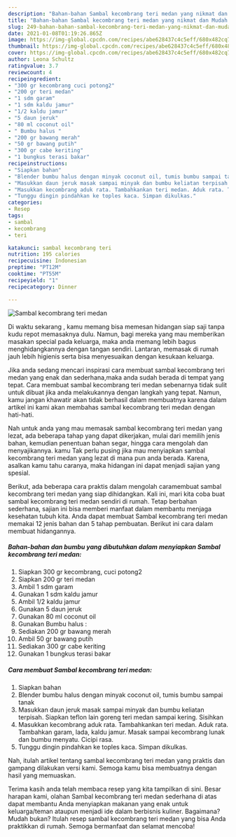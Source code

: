 ```yaml
---
description: "Bahan-bahan Sambal kecombrang teri medan yang nikmat dan Mudah Dibuat"
title: "Bahan-bahan Sambal kecombrang teri medan yang nikmat dan Mudah Dibuat"
slug: 249-bahan-bahan-sambal-kecombrang-teri-medan-yang-nikmat-dan-mudah-dibuat
date: 2021-01-08T01:19:26.865Z
image: https://img-global.cpcdn.com/recipes/abe628437c4c5eff/680x482cq70/sambal-kecombrang-teri-medan-foto-resep-utama.jpg
thumbnail: https://img-global.cpcdn.com/recipes/abe628437c4c5eff/680x482cq70/sambal-kecombrang-teri-medan-foto-resep-utama.jpg
cover: https://img-global.cpcdn.com/recipes/abe628437c4c5eff/680x482cq70/sambal-kecombrang-teri-medan-foto-resep-utama.jpg
author: Leona Schultz
ratingvalue: 3.7
reviewcount: 4
recipeingredient:
- "300 gr kecombrang cuci potong2"
- "200 gr teri medan"
- "1 sdm garam"
- "1 sdm kaldu jamur"
- "1/2 kaldu jamur"
- "5 daun jeruk"
- "80 ml coconut oil"
- " Bumbu halus "
- "200 gr bawang merah"
- "50 gr bawang putih"
- "300 gr cabe keriting"
- "1 bungkus terasi bakar"
recipeinstructions:
- "Siapkan bahan"
- "Blender bumbu halus dengan minyak coconut oil, tumis bumbu sampai tanak"
- "Masukkan daun jeruk masak sampai minyak dan bumbu keliatan terpisah. Siapkan teflon lain goreng teri medan sampai kering. Sisihkan"
- "Masukkan kecombrang aduk rata. Tambahkankan teri medan. Aduk rata. Tambahkan garam, lada, kaldu jamur. Masak sampai kecombrang lunak dan bumbu menyatu. Cicipi rasa."
- "Tunggu dingin pindahkan ke toples kaca. Simpan dikulkas."
categories:
- Resep
tags:
- sambal
- kecombrang
- teri

katakunci: sambal kecombrang teri 
nutrition: 195 calories
recipecuisine: Indonesian
preptime: "PT12M"
cooktime: "PT55M"
recipeyield: "1"
recipecategory: Dinner

---
```



![Sambal kecombrang teri medan](https://img-global.cpcdn.com/recipes/abe628437c4c5eff/680x482cq70/sambal-kecombrang-teri-medan-foto-resep-utama.jpg)

Di waktu  sekarang , kamu memang bisa memesan hidangan siap saji tanpa kudu repot memasaknya dulu. Namun, bagi mereka yang mau memberikan masakan special pada keluarga, maka anda memang lebih bagus menghidangkannya dengan tangan sendiri. Lantaran, memasak di rumah jauh lebih higienis serta bisa menyesuaikan dengan kesukaan keluarga.

Jika anda sedang mencari inspirasi cara membuat sambal kecombrang teri medan yang enak dan sederhana,maka anda sudah berada di tempat yang tepat. Cara membuat sambal kecombrang teri medan  sebenarnya tidak sulit untuk dibuat jika anda melakukannya dengan langkah yang tepat. Namun, kamu jangan khawatir akan tidak berhasil dalam membuatnya 
karena dalam artikel ini kami akan membahas sambal kecombrang teri medan dengan hati-hati.  



Nah untuk anda yang mau memasak sambal kecombrang teri medan yang lezat, ada beberapa tahap yang dapat dikerjakan, mulai dari memilih jenis bahan, kemudian penentuan bahan segar, hingga cara mengolah dan menyajikannya. kamu Tak perlu pusing jika mau menyiapkan sambal kecombrang teri medan yang lezat di mana pun anda berada. Karena, asalkan kamu  tahu caranya, maka hidangan ini dapat menjadi sajian yang spesial.

Berikut, ada beberapa cara praktis  dalam mengolah caramembuat sambal kecombrang teri medan yang siap dihidangkan. Kali ini, mari kita coba buat sambal kecombrang teri medan sendiri di rumah. Tetap berbahan sederhana, sajian ini bisa memberi manfaat dalam membantu menjaga kesehatan tubuh kita. Anda dapat membuat Sambal kecombrang teri medan memakai 12 jenis bahan dan 5 tahap pembuatan. Berikut ini cara dalam membuat hidangannya.

<!--inarticleads1-->

##### Bahan-bahan dan bumbu yang dibutuhkan dalam menyiapkan Sambal kecombrang teri medan:

1. Siapkan 300 gr kecombrang, cuci potong2
1. Siapkan 200 gr teri medan
1. Ambil 1 sdm garam
1. Gunakan 1 sdm kaldu jamur
1. Ambil 1/2 kaldu jamur
1. Gunakan 5 daun jeruk
1. Gunakan 80 ml coconut oil
1. Gunakan  Bumbu halus :
1. Sediakan 200 gr bawang merah
1. Ambil 50 gr bawang putih
1. Sediakan 300 gr cabe keriting
1. Gunakan 1 bungkus terasi bakar




<!--inarticleads2-->

##### Cara membuat Sambal kecombrang teri medan:

1. Siapkan bahan
1. Blender bumbu halus dengan minyak coconut oil, tumis bumbu sampai tanak
1. Masukkan daun jeruk masak sampai minyak dan bumbu keliatan terpisah. Siapkan teflon lain goreng teri medan sampai kering. Sisihkan
1. Masukkan kecombrang aduk rata. Tambahkankan teri medan. Aduk rata. Tambahkan garam, lada, kaldu jamur. Masak sampai kecombrang lunak dan bumbu menyatu. Cicipi rasa.
1. Tunggu dingin pindahkan ke toples kaca. Simpan dikulkas.




Nah, itulah artikel tentang  sambal kecombrang teri medan  yang praktis dan gampang dilakukan versi kami. Semoga kamu bisa membuatnya dengan hasil yang memuaskan. 

Terima kasih anda telah membaca resep yang kita tampilkan di sini. Besar harapan kami, olahan  Sambal kecombrang teri medan sederhana di atas dapat membantu Anda menyiapkan makanan yang enak untuk keluarga/teman ataupun menjadi ide dalam berbisnis kuliner. Bagaimana? Mudah bukan? Itulah resep sambal kecombrang teri medan yang bisa Anda praktikkan di rumah. Semoga bermanfaat dan selamat mencoba!

